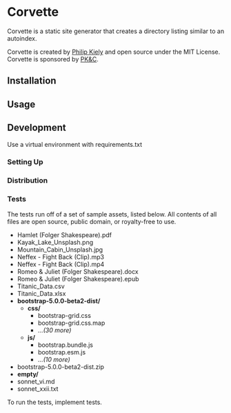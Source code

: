 # Corvette

Corvette is a static site generator that creates a directory listing similar to an autoindex.

Corvette is created by [Philip Kiely](https://philipkiely.com) and open source under the MIT License. Corvette is sponsored by [PK&C](https://pkandc.com).

## Installation


## Usage


## Development

Use a virtual environment with requirements.txt

### Setting Up


### Distribution


### Tests

The tests run off of a set of sample assets, listed below. All contents of all files are open source, public domain, or royalty-free to use.


* Hamlet (Folger Shakespeare).pdf
* Kayak_Lake_Unsplash.png
* Mountain_Cabin_Unsplash.jpg
* Neffex - Fight Back (Clip).mp3
* Neffex - Fight Back (Clip).mp4
* Romeo & Juliet (Folger Shakespeare).docx
* Romeo & Juliet (Folger Shakespeare).epub
* Titanic_Data.csv
* Titanic_Data.xlsx
* **bootstrap-5.0.0-beta2-dist/**
  * **css/**
    * bootstrap-grid.css
    * bootstrap-grid.css.map
    * *...(30 more)*
  * **js/**
    * bootstrap.bundle.js
    * bootstrap.esm.js
    * *...(10 more)*
* bootstrap-5.0.0-beta2-dist.zip
* **empty/**
* sonnet_vi.md
* sonnet_xxii.txt

To run the tests, implement tests.

